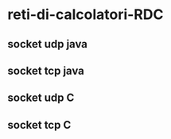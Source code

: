 # reti-di-calcolatori-RDC
## socket udp java

## socket tcp java

## socket udp C

## socket tcp C

